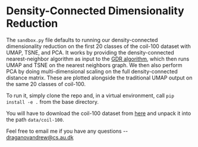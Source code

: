 # Density-Connected Dimensionality Reduction

The `sandbox.py` file defaults to running our density-connected dimensionality reduction on the first 20 classes of the
coil-100 dataset with UMAP, TSNE, and PCA. It works by providing the density-connected nearest-neighbor algorithm as input to
the [GDR algorithm](github.com/Andrew-Draganov/GiDR-DUN), which then runs UMAP and TSNE on the nearest neighbors graph.
We then also perform PCA by doing multi-dimensional scaling on the full density-connected distance matrix. These
are plotted alongside the traditional UMAP output on the same 20 classes of coil-100.

To run it, simply clone the repo and, in a virtual environment, call `pip install -e .` from the base directory.

You will have to download the coil-100 dataset from [here](https://www.kaggle.com/datasets/jessicali9530/coil100) and unpack it
into the path `data/coil-100`.

Feel free to email me if you have any questions -- draganovandrew@cs.au.dk
